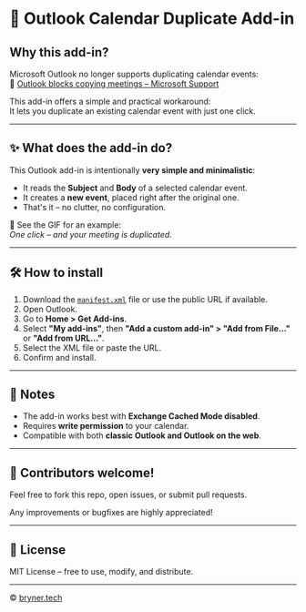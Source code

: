 # 📅 Outlook Calendar Duplicate Add-in

## Why this add-in?

Microsoft Outlook no longer supports duplicating calendar events:  
🔗 [Outlook blocks copying meetings – Microsoft Support](https://support.microsoft.com/en-us/office/outlook-blocks-copying-meetings-with-copying-meetings-is-not-supported-4baaa023-2199-4833-b7ac-d9f0715d50f1)

This add-in offers a simple and practical workaround:  
It lets you duplicate an existing calendar event with just one click.

---

## ✨ What does the add-in do?

This Outlook add-in is intentionally **very simple and minimalistic**:

- It reads the **Subject** and **Body** of a selected calendar event.
- It creates a **new event**, placed right after the original one.
- That's it – no clutter, no configuration.

📸 See the GIF for an example:  
_One click – and your meeting is duplicated._

---

## 🛠️ How to install

1. Download the [`manifest.xml`](link-to-your-manifest) file or use the public URL if available.
2. Open Outlook.
3. Go to **Home > Get Add-ins**.
4. Select **"My add-ins"**, then **"Add a custom add-in" > "Add from File..."** or **"Add from URL..."**.
5. Select the XML file or paste the URL.
6. Confirm and install.

---

## 📝 Notes

- The add-in works best with **Exchange Cached Mode disabled**.
- Requires **write permission** to your calendar.
- Compatible with both **classic Outlook and Outlook on the web**.

---

## 🤝 Contributors welcome!

Feel free to fork this repo, open issues, or submit pull requests.

Any improvements or bugfixes are highly appreciated!

---

## 📄 License

MIT License – free to use, modify, and distribute.

---

© [bryner.tech](https://www.bryner.tech)
